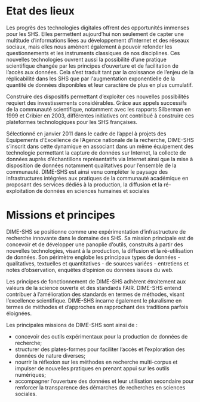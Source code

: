 # Etat des lieux

Les progrès des technologies digitales offrent des opportunités immenses pour les SHS. Elles permettent aujourd’hui non seulement de capter une multitude d’informations liées au développement d’Internet et des réseaux sociaux, mais elles nous amènent également à pouvoir refonder les questionnements et les instruments classiques de nos disciplines. Ces nouvelles technologies ouvrent aussi la possibilité d’une pratique scientifique changée par les principes d’ouverture et de facilitation de l’accès aux données. Cela s’est traduit tant par la croissance de l’enjeu de la réplicabilité dans les SHS que par l'augmentation exponentielle de la quantité de données disponibles et leur caractère de plus en plus cumulatif.

Construire des dispositifs permettant d’exploiter ces nouvelles possibilités requiert des investissements considérables. Grâce aux appels successifs de la communauté scientifique, notamment avec les rapports Silberman en 1999 et Cribier en 2003, différentes initiatives ont contribué à construire ces plateformes technologiques pour les SHS françaises.

Sélectionné en janvier 2011 dans le cadre de l’appel à projets des Équipements d’Excellence de l’Agence nationale de la recherche, DIME-SHS s’inscrit dans cette dynamique en associant dans un même équipement des technologie permettant la capture de données sur Internet, la collecte de données auprès d’échantillons représentatifs via Internet ainsi que la mise à disposition de données notamment qualitatives pour l’ensemble de la communauté. DIME-SHS est ainsi venu compléter le paysage des infrastructures intégrées aux pratiques de la communauté académique en proposant des services dédiés à la production, la diffusion et la ré-exploitation de données en sciences humaines et sociales 


# Missions et principes

DIME-SHS se positionne comme une expérimentation d’infrastructure de recherche innovante dans le domaine des SHS. Sa mission principale est de concevoir et de développer une panoplie d’outils, construits à partir des nouvelles technologies, visant à la production, la diffusion et la ré-utilisation de données. Son périmètre englobe les principaux types de données - qualitatives, textuelles et quantitatives - de sources variées - entretiens et notes d’observation, enquêtes d’opinion ou données issues du web.

Les principes de fonctionnement de DIME-SHS adhèrent étroitement aux valeurs de la science ouverte et des standards FAIR. DIME-SHS entend contribuer à l’amélioration des standards en termes de méthodes, visant l’excellence scientifique. DIME-SHS incarne également le pluralisme en termes de méthodes et d’approches en rapprochant des traditions parfois éloignées.

Les principales missions de DIME-SHS sont ainsi de :  
- concevoir des outils expérimentaux pour la production de données de recherche;
- structurer des plates-formes pour faciliter l’accès et l’exploration des données de nature diverses;
- nourrir la réflexion sur les méthodes en recherche multi-corpus et impulser de nouvelles pratiques en prenant appui sur les outils numériques;
- accompagner l’ouverture des données et leur utilisation secondaire pour renforcer la transparence des démarches de recherches en sciences sociales. 
